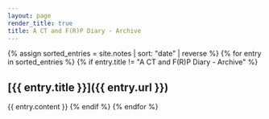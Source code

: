 ```yaml
---
layout: page
render_title: true
title: A CT and F(R)P Diary - Archive
---
```


{% assign sorted_entries = site.notes | sort: "date" | reverse %}
{% for entry in sorted_entries %}
  {% if entry.title != "A CT and F(R)P Diary - Archive" %}
## [{{ entry.title }}]({{ entry.url }})
{{ entry.content }}
  {% endif %}
{% endfor %}

